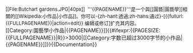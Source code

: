 <div class="notice metadata" id="stub" style="font-size: small;">[[File:Butchart gardens.JPG|40px]]&nbsp;&nbsp;'''{{PAGENAME}}'''是一个與[[園藝|園藝學]]相關的[[Wikipedia:小作品|小作品]]。你可以-{zh-hant:透過;zh-hans:通过}-<span class="plainlinks">[{{fullurl:{{FULLPAGENAME}}|action=edit}} 编辑或修订]</span>扩充其内容。</div><includeonly>[[Category:園藝學小作品|{{PAGENAME}}]]{{#ifexpr:{{PAGESIZE:{{FULLPAGENAME}}|R}}>3000|[[Category:字数已超过3000字节的小作品|{{PAGENAME}}]]}}</includeonly><noinclude>{{Documentation}}</noinclude>